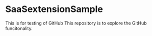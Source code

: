 # SaaSextensionSample
This is for testing of GitHub
This repository is to explore the GitHub funcitonality.
